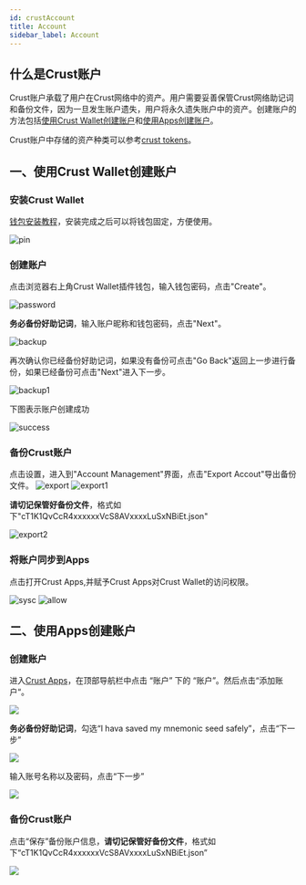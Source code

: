 ```yaml
---
id: crustAccount
title: Account
sidebar_label: Account
---
```

## 什么是Crust账户

Crust账户承载了用户在Crust网络中的资产。用户需要妥善保管Crust网络助记词和备份文件，因为一旦发生账户遗失，用户将永久遗失账户中的资产。创建账户的方法包括[使用Crust Wallet创建账户](#一、使用crust-wallet创建账户)和[使用Apps创建账户](#二、使用apps创建账户)。

Crust账户中存储的资产种类可以参考[crust tokens](crust-tokens.md)。

## 一、使用Crust Wallet创建账户

### 安装Crust Wallet

[钱包安装教程](https://wiki.crust.network/docs/zh-CN/crustWallet)，安装完成之后可以将钱包固定，方便使用。

![pin](assets/wallet/pin.png)

### 创建账户

点击浏览器右上角Crust Wallet插件钱包，输入钱包密码，点击"Create"。

![password](assets/wallet/password.png)

**务必备份好助记词**，输入账户昵称和钱包密码，点击"Next"。

![backup](assets/wallet/backup.png)

再次确认你已经备份好助记词，如果没有备份可点击"Go Back"返回上一步进行备份，如果已经备份可点击"Next"进入下一步。

![backup1](assets/wallet/backup1.png)

下图表示账户创建成功

![success](assets/wallet/success.png)

### 备份Crust账户

点击设置，进入到"Account Management"界面，点击"Export Accout"导出备份文件。
![export](assets/wallet/export.png)
![export1](assets/wallet/export1.png)

**请切记保管好备份文件**，格式如下"cT1K1QvCcR4xxxxxxVcS8AVxxxxLuSxNBiEt.json"

![export2](assets/wallet/export2.png)

### 将账户同步到Apps

点击打开Crust Apps,并赋予Crust Apps对Crust Wallet的访问权限。

![sysc](assets/wallet/sysc.png)
![allow](assets/wallet/allow.png)


## 二、使用Apps创建账户

### 创建账户

进入[Crust Apps](https://apps.crust.network/)，在顶部导航栏中点击 “账户” 下的 “账户”。然后点击“添加账户“。

![](assets/account/1.png) 

**务必备份好助记词**，勾选“I hava saved my mnemonic seed safely”，点击“下一步”

![](assets/account/2.png)

输入账号名称以及密码，点击“下一步”

![](assets/account/3.png)

### 备份Crust账户

点击“保存”备份账户信息，**请切记保管好备份文件**，格式如下“cT1K1QvCcR4xxxxxxVcS8AVxxxxLuSxNBiEt.json”

![](assets/account/3.1.3.png) 
